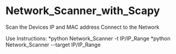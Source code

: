 # Network_Scanner_with_Scapy
Scan the Devices IP and MAC address Connect to the Network

Use Instructions:
*python Network_Scanner   -t IP/IP_Range
*python Network_Scanner --target IP/IP_Range
